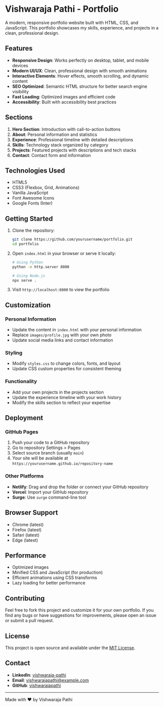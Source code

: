 # Vishwaraja Pathi - Portfolio

A modern, responsive portfolio website built with HTML, CSS, and JavaScript. This portfolio showcases my skills, experience, and projects in a clean, professional design.

## Features

- **Responsive Design**: Works perfectly on desktop, tablet, and mobile devices
- **Modern UI/UX**: Clean, professional design with smooth animations
- **Interactive Elements**: Hover effects, smooth scrolling, and dynamic content
- **SEO Optimized**: Semantic HTML structure for better search engine visibility
- **Fast Loading**: Optimized images and efficient code
- **Accessibility**: Built with accessibility best practices

## Sections

1. **Hero Section**: Introduction with call-to-action buttons
2. **About**: Personal information and statistics
3. **Experience**: Professional timeline with detailed descriptions
4. **Skills**: Technology stack organized by category
5. **Projects**: Featured projects with descriptions and tech stacks
6. **Contact**: Contact form and information

## Technologies Used

- HTML5
- CSS3 (Flexbox, Grid, Animations)
- Vanilla JavaScript
- Font Awesome Icons
- Google Fonts (Inter)

## Getting Started

1. Clone the repository:
   ```bash
   git clone https://github.com/yourusername/portfolio.git
   cd portfolio
   ```

2. Open `index.html` in your browser or serve it locally:
   ```bash
   # Using Python
   python -m http.server 8000
   
   # Using Node.js
   npx serve .
   ```

3. Visit `http://localhost:8000` to view the portfolio

## Customization

### Personal Information
- Update the content in `index.html` with your personal information
- Replace `images/profile.jpg` with your own photo
- Update social media links and contact information

### Styling
- Modify `styles.css` to change colors, fonts, and layout
- Update CSS custom properties for consistent theming

### Functionality
- Add your own projects in the projects section
- Update the experience timeline with your work history
- Modify the skills section to reflect your expertise

## Deployment

### GitHub Pages
1. Push your code to a GitHub repository
2. Go to repository Settings > Pages
3. Select source branch (usually `main`)
4. Your site will be available at `https://yourusername.github.io/repository-name`

### Other Platforms
- **Netlify**: Drag and drop the folder or connect your GitHub repository
- **Vercel**: Import your GitHub repository
- **Surge**: Use `surge` command-line tool

## Browser Support

- Chrome (latest)
- Firefox (latest)
- Safari (latest)
- Edge (latest)

## Performance

- Optimized images
- Minified CSS and JavaScript (for production)
- Efficient animations using CSS transforms
- Lazy loading for better performance

## Contributing

Feel free to fork this project and customize it for your own portfolio. If you find any bugs or have suggestions for improvements, please open an issue or submit a pull request.

## License

This project is open source and available under the [MIT License](LICENSE).

## Contact

- **LinkedIn**: [vishwaraja-pathi](https://www.linkedin.com/in/vishwaraja-pathi/)
- **Email**: vishwarajapathi@example.com
- **GitHub**: [vishwarajapathi](https://github.com/vishwarajapathi)

---

Made with ❤️ by Vishwaraja Pathi
